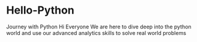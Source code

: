# Hello-Python
Journey with Python
Hi Everyone
We are here to dive deep into the python world and use our advanced analytics skills to solve real world problems
